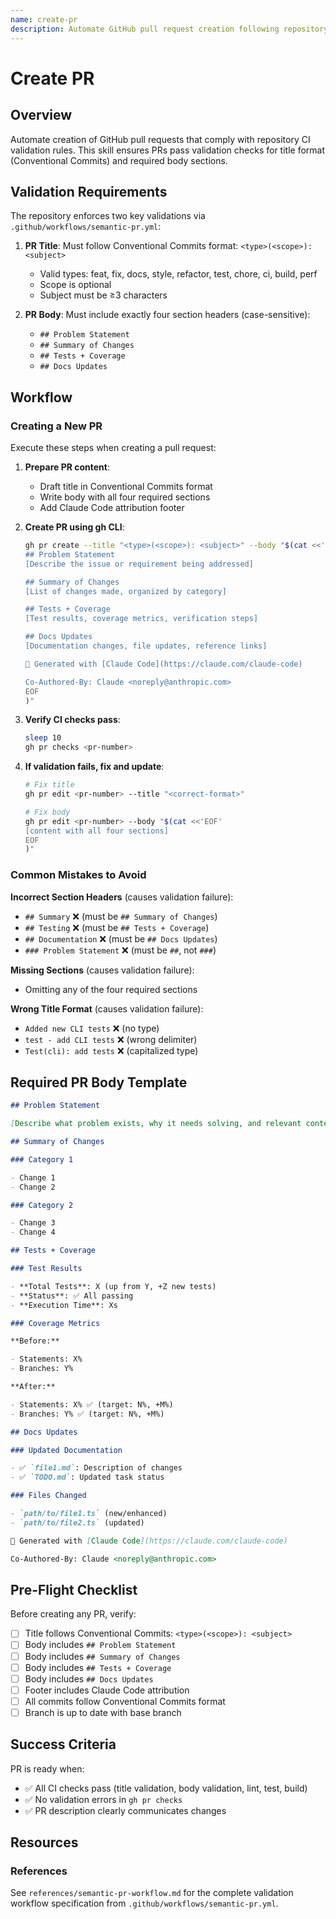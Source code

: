 ```yaml
---
name: create-pr
description: Automate GitHub pull request creation following repository CI validation requirements. Use when creating or editing pull requests to ensure compliance with semantic-pr workflow validation (Conventional Commits title format and required PR body sections).
---
```


# Create PR

## Overview

Automate creation of GitHub pull requests that comply with repository CI validation rules. This skill ensures PRs pass validation checks for title format (Conventional Commits) and required body sections.

## Validation Requirements

The repository enforces two key validations via `.github/workflows/semantic-pr.yml`:

1. **PR Title**: Must follow Conventional Commits format: `<type>(<scope>): <subject>`
   - Valid types: feat, fix, docs, style, refactor, test, chore, ci, build, perf
   - Scope is optional
   - Subject must be ≥3 characters

2. **PR Body**: Must include exactly four section headers (case-sensitive):
   - `## Problem Statement`
   - `## Summary of Changes`
   - `## Tests + Coverage`
   - `## Docs Updates`

## Workflow

### Creating a New PR

Execute these steps when creating a pull request:

1. **Prepare PR content**:
   - Draft title in Conventional Commits format
   - Write body with all four required sections
   - Add Claude Code attribution footer

2. **Create PR using gh CLI**:

   ```bash
   gh pr create --title "<type>(<scope>): <subject>" --body "$(cat <<'EOF'
   ## Problem Statement
   [Describe the issue or requirement being addressed]

   ## Summary of Changes
   [List of changes made, organized by category]

   ## Tests + Coverage
   [Test results, coverage metrics, verification steps]

   ## Docs Updates
   [Documentation changes, file updates, reference links]

   🤖 Generated with [Claude Code](https://claude.com/claude-code)

   Co-Authored-By: Claude <noreply@anthropic.com>
   EOF
   )"
   ```

3. **Verify CI checks pass**:

   ```bash
   sleep 10
   gh pr checks <pr-number>
   ```

4. **If validation fails, fix and update**:

   ```bash
   # Fix title
   gh pr edit <pr-number> --title "<correct-format>"

   # Fix body
   gh pr edit <pr-number> --body "$(cat <<'EOF'
   [content with all four sections]
   EOF
   )"
   ```

### Common Mistakes to Avoid

**Incorrect Section Headers** (causes validation failure):

- `## Summary` ❌ (must be `## Summary of Changes`)
- `## Testing` ❌ (must be `## Tests + Coverage`)
- `## Documentation` ❌ (must be `## Docs Updates`)
- `### Problem Statement` ❌ (must be `##`, not `###`)

**Missing Sections** (causes validation failure):

- Omitting any of the four required sections

**Wrong Title Format** (causes validation failure):

- `Added new CLI tests` ❌ (no type)
- `test - add CLI tests` ❌ (wrong delimiter)
- `Test(cli): add tests` ❌ (capitalized type)

## Required PR Body Template

```markdown
## Problem Statement

[Describe what problem exists, why it needs solving, and relevant context]

## Summary of Changes

### Category 1

- Change 1
- Change 2

### Category 2

- Change 3
- Change 4

## Tests + Coverage

### Test Results

- **Total Tests**: X (up from Y, +Z new tests)
- **Status**: ✅ All passing
- **Execution Time**: Xs

### Coverage Metrics

**Before:**

- Statements: X%
- Branches: Y%

**After:**

- Statements: X% ✅ (target: N%, +M%)
- Branches: Y% ✅ (target: N%, +M%)

## Docs Updates

### Updated Documentation

- ✅ `file1.md`: Description of changes
- ✅ `TODO.md`: Updated task status

### Files Changed

- `path/to/file1.ts` (new/enhanced)
- `path/to/file2.ts` (updated)

🤖 Generated with [Claude Code](https://claude.com/claude-code)

Co-Authored-By: Claude <noreply@anthropic.com>
```

## Pre-Flight Checklist

Before creating any PR, verify:

- [ ] Title follows Conventional Commits: `<type>(<scope>): <subject>`
- [ ] Body includes `## Problem Statement`
- [ ] Body includes `## Summary of Changes`
- [ ] Body includes `## Tests + Coverage`
- [ ] Body includes `## Docs Updates`
- [ ] Footer includes Claude Code attribution
- [ ] All commits follow Conventional Commits format
- [ ] Branch is up to date with base branch

## Success Criteria

PR is ready when:

- ✅ All CI checks pass (title validation, body validation, lint, test, build)
- ✅ No validation errors in `gh pr checks`
- ✅ PR description clearly communicates changes

## Resources

### References

See `references/semantic-pr-workflow.md` for the complete validation workflow specification from `.github/workflows/semantic-pr.yml`.
